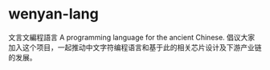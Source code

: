 # wenyan-lang
文言文編程語言 A programming language for the ancient Chinese.
倡议大家加入这个项目，一起推动中文字符编程语言和基于此的相关芯片设计及下游产业链的发展。
